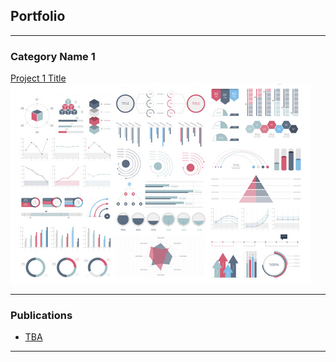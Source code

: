 ## Portfolio

---

### Category Name 1 

[Project 1 Title](/sample_page)
<img src="images/dummy_thumbnail.jpg?raw=true"/>

---

### Publications

- [TBA](http://example.com/)

---

